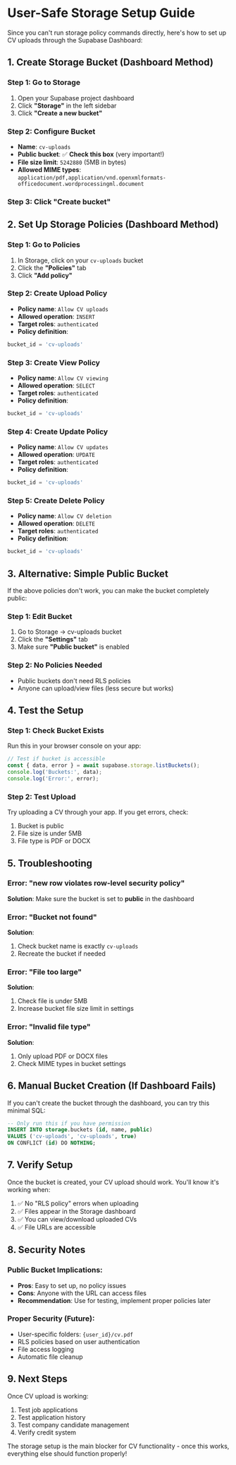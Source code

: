 # User-Safe Storage Setup Guide

Since you can't run storage policy commands directly, here's how to set up CV uploads through the Supabase Dashboard:

## 1. Create Storage Bucket (Dashboard Method)

### Step 1: Go to Storage
1. Open your Supabase project dashboard
2. Click **"Storage"** in the left sidebar
3. Click **"Create a new bucket"**

### Step 2: Configure Bucket
- **Name**: `cv-uploads`
- **Public bucket**: ✅ **Check this box** (very important!)
- **File size limit**: `5242880` (5MB in bytes)
- **Allowed MIME types**: `application/pdf,application/vnd.openxmlformats-officedocument.wordprocessingml.document`

### Step 3: Click "Create bucket"

## 2. Set Up Storage Policies (Dashboard Method)

### Step 1: Go to Policies
1. In Storage, click on your `cv-uploads` bucket
2. Click the **"Policies"** tab
3. Click **"Add policy"**

### Step 2: Create Upload Policy
- **Policy name**: `Allow CV uploads`
- **Allowed operation**: `INSERT`
- **Target roles**: `authenticated`
- **Policy definition**:
```sql
bucket_id = 'cv-uploads'
```

### Step 3: Create View Policy
- **Policy name**: `Allow CV viewing`
- **Allowed operation**: `SELECT`
- **Target roles**: `authenticated`
- **Policy definition**:
```sql
bucket_id = 'cv-uploads'
```

### Step 4: Create Update Policy
- **Policy name**: `Allow CV updates`
- **Allowed operation**: `UPDATE`
- **Target roles**: `authenticated`
- **Policy definition**:
```sql
bucket_id = 'cv-uploads'
```

### Step 5: Create Delete Policy
- **Policy name**: `Allow CV deletion`
- **Allowed operation**: `DELETE`
- **Target roles**: `authenticated`
- **Policy definition**:
```sql
bucket_id = 'cv-uploads'
```

## 3. Alternative: Simple Public Bucket

If the above policies don't work, you can make the bucket completely public:

### Step 1: Edit Bucket
1. Go to Storage → cv-uploads bucket
2. Click the **"Settings"** tab
3. Make sure **"Public bucket"** is enabled

### Step 2: No Policies Needed
- Public buckets don't need RLS policies
- Anyone can upload/view files (less secure but works)

## 4. Test the Setup

### Step 1: Check Bucket Exists
Run this in your browser console on your app:
```javascript
// Test if bucket is accessible
const { data, error } = await supabase.storage.listBuckets();
console.log('Buckets:', data);
console.log('Error:', error);
```

### Step 2: Test Upload
Try uploading a CV through your app. If you get errors, check:
1. Bucket is public
2. File size is under 5MB
3. File type is PDF or DOCX

## 5. Troubleshooting

### Error: "new row violates row-level security policy"
**Solution**: Make sure the bucket is set to **public** in the dashboard

### Error: "Bucket not found"
**Solution**: 
1. Check bucket name is exactly `cv-uploads`
2. Recreate the bucket if needed

### Error: "File too large"
**Solution**: 
1. Check file is under 5MB
2. Increase bucket file size limit in settings

### Error: "Invalid file type"
**Solution**: 
1. Only upload PDF or DOCX files
2. Check MIME types in bucket settings

## 6. Manual Bucket Creation (If Dashboard Fails)

If you can't create the bucket through the dashboard, you can try this minimal SQL:

```sql
-- Only run this if you have permission
INSERT INTO storage.buckets (id, name, public)
VALUES ('cv-uploads', 'cv-uploads', true)
ON CONFLICT (id) DO NOTHING;
```

## 7. Verify Setup

Once the bucket is created, your CV upload should work. You'll know it's working when:

1. ✅ No "RLS policy" errors when uploading
2. ✅ Files appear in the Storage dashboard
3. ✅ You can view/download uploaded CVs
4. ✅ File URLs are accessible

## 8. Security Notes

### Public Bucket Implications:
- **Pros**: Easy to set up, no policy issues
- **Cons**: Anyone with the URL can access files
- **Recommendation**: Use for testing, implement proper policies later

### Proper Security (Future):
- User-specific folders: `{user_id}/cv.pdf`
- RLS policies based on user authentication
- File access logging
- Automatic file cleanup

## 9. Next Steps

Once CV upload is working:
1. Test job applications
2. Test application history
3. Test company candidate management
4. Verify credit system

The storage setup is the main blocker for CV functionality - once this works, everything else should function properly!
